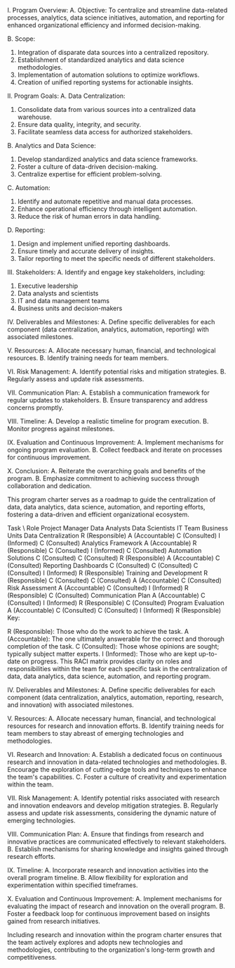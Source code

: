 I. Program Overview:
A. Objective: To centralize and streamline data-related processes, analytics, data science initiatives, automation, and reporting for enhanced organizational efficiency and informed decision-making.

B. Scope:
1. Integration of disparate data sources into a centralized repository.
2. Establishment of standardized analytics and data science methodologies.
3. Implementation of automation solutions to optimize workflows.
4. Creation of unified reporting systems for actionable insights.

II. Program Goals:
A. Data Centralization:
1. Consolidate data from various sources into a centralized data warehouse.
2. Ensure data quality, integrity, and security.
3. Facilitate seamless data access for authorized stakeholders.

B. Analytics and Data Science:
1. Develop standardized analytics and data science frameworks.
2. Foster a culture of data-driven decision-making.
3. Centralize expertise for efficient problem-solving.

C. Automation:
1. Identify and automate repetitive and manual data processes.
2. Enhance operational efficiency through intelligent automation.
3. Reduce the risk of human errors in data handling.

D. Reporting:
1. Design and implement unified reporting dashboards.
2. Ensure timely and accurate delivery of insights.
3. Tailor reporting to meet the specific needs of different stakeholders.

III. Stakeholders:
A. Identify and engage key stakeholders, including:
1. Executive leadership
2. Data analysts and scientists
3. IT and data management teams
4. Business units and decision-makers

IV. Deliverables and Milestones:
A. Define specific deliverables for each component (data centralization, analytics, automation, reporting) with associated milestones.

V. Resources:
A. Allocate necessary human, financial, and technological resources.
B. Identify training needs for team members.

VI. Risk Management:
A. Identify potential risks and mitigation strategies.
B. Regularly assess and update risk assessments.

VII. Communication Plan:
A. Establish a communication framework for regular updates to stakeholders.
B. Ensure transparency and address concerns promptly.

VIII. Timeline:
A. Develop a realistic timeline for program execution.
B. Monitor progress against milestones.

IX. Evaluation and Continuous Improvement:
A. Implement mechanisms for ongoing program evaluation.
B. Collect feedback and iterate on processes for continuous improvement.

X. Conclusion:
A. Reiterate the overarching goals and benefits of the program.
B. Emphasize commitment to achieving success through collaboration and dedication.

This program charter serves as a roadmap to guide the centralization of data, data analytics, data science, automation, and reporting efforts, fostering a data-driven and efficient organizational ecosystem.




Task \ Role	Project Manager	Data Analysts	Data Scientists	IT Team	Business Units
Data Centralization	R (Responsible)	A (Accountable)	C (Consulted)	I (Informed)	C (Consulted)
Analytics Framework	A (Accountable)	R (Responsible)	C (Consulted)	I (Informed)	C (Consulted)
Automation Solutions	C (Consulted)	C (Consulted)	R (Responsible)	A (Accountable)	C (Consulted)
Reporting Dashboards	C (Consulted)	C (Consulted)	C (Consulted)	I (Informed)	R (Responsible)
Training and Development	R (Responsible)	C (Consulted)	C (Consulted)	A (Accountable)	C (Consulted)
Risk Assessment	A (Accountable)	C (Consulted)	I (Informed)	R (Responsible)	C (Consulted)
Communication Plan	A (Accountable)	C (Consulted)	I (Informed)	R (Responsible)	C (Consulted)
Program Evaluation	A (Accountable)	C (Consulted)	C (Consulted)	I (Informed)	R (Responsible)
Key:

R (Responsible): Those who do the work to achieve the task.
A (Accountable): The one ultimately answerable for the correct and thorough completion of the task.
C (Consulted): Those whose opinions are sought; typically subject matter experts.
I (Informed): Those who are kept up-to-date on progress.
This RACI matrix provides clarity on roles and responsibilities within the team for each specific task in the centralization of data, data analytics, data science, automation, and reporting program.





IV. Deliverables and Milestones:
A. Define specific deliverables for each component (data centralization, analytics, automation, reporting, research, and innovation) with associated milestones.

V. Resources:
A. Allocate necessary human, financial, and technological resources for research and innovation efforts.
B. Identify training needs for team members to stay abreast of emerging technologies and methodologies.

VI. Research and Innovation:
A. Establish a dedicated focus on continuous research and innovation in data-related technologies and methodologies.
B. Encourage the exploration of cutting-edge tools and techniques to enhance the team's capabilities.
C. Foster a culture of creativity and experimentation within the team.

VII. Risk Management:
A. Identify potential risks associated with research and innovation endeavors and develop mitigation strategies.
B. Regularly assess and update risk assessments, considering the dynamic nature of emerging technologies.

VIII. Communication Plan:
A. Ensure that findings from research and innovative practices are communicated effectively to relevant stakeholders.
B. Establish mechanisms for sharing knowledge and insights gained through research efforts.

IX. Timeline:
A. Incorporate research and innovation activities into the overall program timeline.
B. Allow flexibility for exploration and experimentation within specified timeframes.

X. Evaluation and Continuous Improvement:
A. Implement mechanisms for evaluating the impact of research and innovation on the overall program.
B. Foster a feedback loop for continuous improvement based on insights gained from research initiatives.

Including research and innovation within the program charter ensures that the team actively explores and adopts new technologies and methodologies, contributing to the organization's long-term growth and competitiveness.
